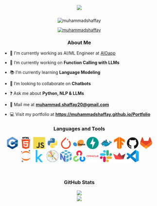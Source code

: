 <h1 align="center">
  <a href="https://git.io/typing-svg">
    <img src="https://readme-typing-svg.herokuapp.com/?lines=Hi,+👋;I'm+Muhammad+Shaffay....;AI/ML+Engineer+@+AIO!&center=true&size=30">
  </a>
</h1>

<p align="center"> <img src="https://komarev.com/ghpvc/?username=muhammadshaffay&label=Profile%20views&color=0e75b6&style=flat" alt="muhammadshaffay" /> </p>
<p align="center"> <a href="https://github.com/ryo-ma/github-profile-trophy"><img src="https://github-profile-trophy.vercel.app/?username=muhammadshaffay" alt="muhammadshaffay" /></a> </p>

<h3 align="center">About Me</h3>

- 💼 I'm currently working as AI/ML Engineer at [AIOapp](https://www.aioapp.com/)

- 🔭 I’m currently working on **Function Calling with LLMs**

- 📚 I’m currently learning **Language Modeling**

- 💬 I’m looking to collaborate on **Chatbots**

- ❓ Ask me about **Python, NLP & LLMs**

- 📩 Mail me at **muhammad.shaffay20@gmail.com**

- 💻 Visit my portfolio at **https://muhammadshaffay.github.io/Portfolio** 

<h3 align="center">Languages and Tools</h3>
<p align="center">
        <img src="https://raw.githubusercontent.com/devicons/devicon/master/icons/cplusplus/cplusplus-original.svg" alt="cplusplus" width="40" height="40"/>
        <img src="https://raw.githubusercontent.com/devicons/devicon/master/icons/html5/html5-original-wordmark.svg" alt="html5" width="40" height="40"/>
        <img src="https://raw.githubusercontent.com/devicons/devicon/master/icons/javascript/javascript-original.svg" alt="javascript" width="40" height="40"/>
        <img src="https://raw.githubusercontent.com/devicons/devicon/master/icons/python/python-original.svg" alt="python" width="40" height="40"/>
        <img src="https://github.com/devicons/devicon/blob/master/icons/pytorch/pytorch-original.svg" alt="pytorch" width="40" height="40"/>
        <img src="https://github.com/devicons/devicon/blob/master/icons/scikitlearn/scikitlearn-original.svg" alt="scikit_learn" width="40" height="40"/>
        <img src="https://github.com/devicons/devicon/blob/master/icons/fastapi/fastapi-original.svg" alt="fastapi" width="40" height="40"/>
        <img src="https://github.com/devicons/devicon/blob/master/icons/docker/docker-original.svg" alt="docker" width="40" height="40"/>
        <img src="https://github.com/devicons/devicon/blob/master/icons/tensorflow/tensorflow-original.svg" alt="tensorflow" width="40" height="40"/>
        <img src="https://github.com/devicons/devicon/blob/master/icons/github/github-original.svg" alt="github" width="40" height="40"/>
        <img src="https://github.com/devicons/devicon/blob/master/icons/gitlab/gitlab-original.svg" alt="gitlab" width="40" height="40"/>
        <img src="https://github.com/devicons/devicon/blob/master/icons/jupyter/jupyter-original.svg" alt="jupyter" width="40" height="40"/>
        <img src="https://github.com/devicons/devicon/blob/master/icons/kaggle/kaggle-original.svg" alt="kaggle" width="40" height="40"/>
        <img src="https://github.com/devicons/devicon/blob/master/icons/matplotlib/matplotlib-original.svg" alt="matplotlib" width="40" height="40"/>
        <img src="https://github.com/devicons/devicon/blob/master/icons/numpy/numpy-original.svg" alt="numpy" width="40" height="40"/>
        <img src="https://github.com/devicons/devicon/blob/master/icons/opencv/opencv-original.svg" alt="opencv" width="40" height="40"/>
        <img src="https://github.com/devicons/devicon/blob/master/icons/oracle/oracle-original.svg" alt="oracle" width="40" height="40"/>
        <img src="https://github.com/devicons/devicon/blob/master/icons/slack/slack-original.svg" alt="slack" width="40" height="40"/>
        <img src="https://github.com/devicons/devicon/blob/master/icons/streamlit/streamlit-original.svg" alt="streamlit" width="40" height="40"/>
        <img src="https://github.com/devicons/devicon/blob/master/icons/vscode/vscode-original.svg" alt="vscode" width="40" height="40"/>
</p>

<br>
<h3 align="center">GitHub Stats</h3>
<div align="center">
  <img src="https://github-readme-stats.vercel.app/api/top-langs?username=muhammadshaffay&layout=donut"/>
</div>
<div align="center">
  <img src="https://github-readme-streak-stats.herokuapp.com/?user=muhammadshaffay"/>
</div>
